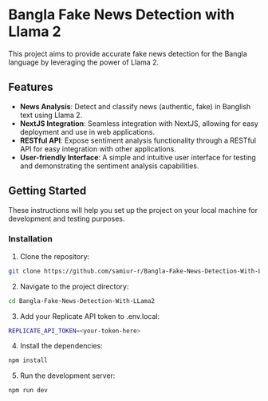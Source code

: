 # Bangla Fake News Detection with Llama 2

This project aims to provide accurate fake news detection for the Bangla language by leveraging the power of Llama 2.

## Features

- **News Analysis**: Detect and classify news (authentic, fake) in Banglish text using Llama 2.
- **NextJS Integration**: Seamless integration with NextJS, allowing for easy deployment and use in web applications.
- **RESTful API**: Expose sentiment analysis functionality through a RESTful API for easy integration with other applications.
- **User-friendly Interface**: A simple and intuitive user interface for testing and demonstrating the sentiment analysis capabilities.

## Getting Started

These instructions will help you set up the project on your local machine for development and testing purposes.

### Installation

1. Clone the repository:

````bash
git clone https://github.com/samiur-r/Bangla-Fake-News-Detection-With-LLama2
````

2. Navigate to the project directory:

```bash
cd Bangla-Fake-News-Detection-With-LLama2
````

3. Add your Replicate API token to .env.local:

```bash
REPLICATE_API_TOKEN=<your-token-here>
````


4. Install the dependencies:

```bash
npm install
````

5. Run the development server:

```bash
npm run dev
````
